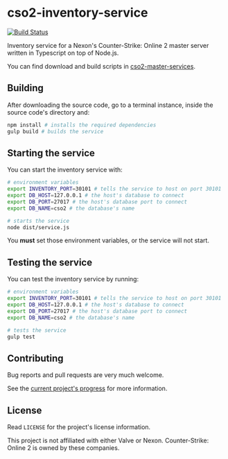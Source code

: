 # cso2-inventory-service

[![Build Status](https://travis-ci.org/Ochii/cso2-inventory-service.svg?branch=master)](https://travis-ci.org/Ochii/cso2-inventory-service)

Inventory service for a Nexon's Counter-Strike: Online 2 master server written in Typescript on top of Node.js.

You can find download and build scripts in [cso2-master-services](https://github.com/Ochii/cso2-master-services#running-the-services).

## Building

After downloading the source code, go to a terminal instance, inside the source code's directory and:

```sh
npm install # installs the required dependencies
gulp build # builds the service
```

## Starting the service

You can start the inventory service with:

```sh
# environment variables
export INVENTORY_PORT=30101 # tells the service to host on port 30101
export DB_HOST=127.0.0.1 # the host's database to connect
export DB_PORT=27017 # the host's database port to connect
export DB_NAME=cso2 # the database's name

# starts the service
node dist/service.js
```

You **must** set those environment variables, or the service will not start.

## Testing the service

You can test the inventory service by running:

```sh
# environment variables
export INVENTORY_PORT=30101 # tells the service to host on port 30101
export DB_HOST=127.0.0.1 # the host's database to connect
export DB_PORT=27017 # the host's database port to connect
export DB_NAME=cso2 # the database's name

# tests the service
gulp test
```

## Contributing

Bug reports and pull requests are very much welcome.

See the [current project's progress](https://github.com/Ochii/cso2-master-services/projects/1) for more information.

## License

Read ```LICENSE``` for the project's license information.

This project is not affiliated with either Valve or Nexon. Counter-Strike: Online 2 is owned by these companies.
